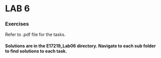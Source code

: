 # LAB 6

### Exercises
Refer to .pdf file for the tasks.


#### Solutions are in the E17219_Lab06 directory. Navigate to each sub folder to find solutions to each task.
